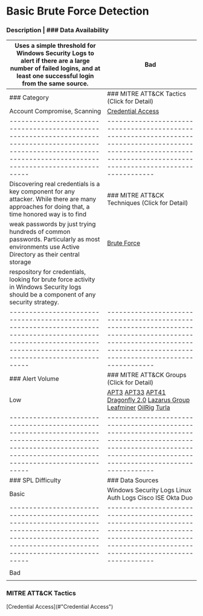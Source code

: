 # Basic Brute Force Detection

### Description  																																					   | ### Data Availability
Uses a simple threshold for Windows Security Logs to alert if there are a large number of failed logins, and at least one successful login from the same source.	   | Bad
---------------------------------------------------------------------------------------------------------------------------------------------------------------------- | ----------------------------------------------------------------------------------------------------------------------------------------------------------------------	
### Category																																						   | ### MITRE ATT&CK Tactics (Click for Detail)		
Account Compromise, Scanning																																		   | [<i class="icon-refresh"></i>Credential Access](#Credential-Access)
---------------------------------------------------------------------------------------------------------------------------------------------------------------------- | ----------------------------------------------------------------------------------------------------------------------------------------------------------------------																																												   |
Discovering real credentials is a key component for any attacker. While there are many approaches for doing that, a time honored way is to find 					   | ### MITRE ATT&CK Techniques (Click for Detail)
weak passwords by just trying hundreds of common passwords. Particularly as most environments use Active Directory as their central storage 						   | [<i class="icon-refresh"></i>Brute Force](#Brute-Force)
respository for credentials, looking for brute force activity in Windows Security logs should be a component of any security strategy.								   |
---------------------------------------------------------------------------------------------------------------------------------------------------------------------- | ----------------------------------------------------------------------------------------------------------------------------------------------------------------------			
### Alert Volume																																					   | ### MITRE ATT&CK Groups (Click for Detail)
Low 																																								   | [<i class="icon-refresh"></i>APT3](#APT3) [<i class="icon-refresh"></i>APT33](#APT33) [<i class="icon-refresh"></i>APT41](#APT41) [<i class="icon-refresh"></i>Dragonfly 2.0](#Dragonfly-2.0) [<i class="icon-refresh"></i>Lazarus Group](#Lazarus-Group) [<i class="icon-refresh"></i>Leafminer](#Leafminer) [<i class="icon-refresh"></i>OilRig](#OilRig) [<i class="icon-refresh"></i>Turla](#Turla) 
---------------------------------------------------------------------------------------------------------------------------------------------------------------------- | ----------------------------------------------------------------------------------------------------------------------------------------------------------------------
### SPL Difficulty																																					   | ### Data Sources
Basic																																								   | Windows Security Logs Linux Auth Logs Cisco ISE Okta Duo
---------------------------------------------------------------------------------------------------------------------------------------------------------------------- | ----------------------------------------------------------------------------------------------------------------------------------------------------------------------		
																																									   |
Bad																																									   |
																																									   |																																									
### MITRE ATT&CK Tactics
[<i class="icon-refresh"></i>Credential Access](#"Credential Access")

